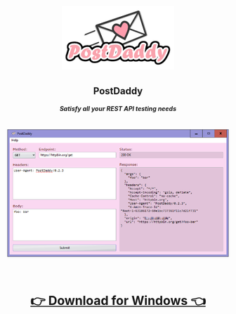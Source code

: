 <h1 align="center">
  <a href="https://github.com/girkovarpa/postdaddy">
    <img src="resources/about.png" alt="PostDaddy"/>
  </a>
</h1>

<h2 align="center"><b>PostDaddy</b></h2>
<h4 align="center"><i>Satisfy all your REST API testing needs</i></h4>

<h1 align="center">
  <img src="screenshot.png" alt="screenshot" /></a><br/><br/>
</h1>

<h1 align="center">
  <a href="https://girkovarpa.itch.io/postdaddy#download">
  👉 Download for Windows 👈</a>
</h1>